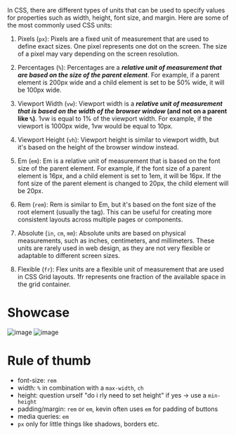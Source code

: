 In CSS, there are different types of units that can be used to specify values for properties such as width, height, font size, and margin. Here are some of the most commonly used CSS units:

1. Pixels (`px`): Pixels are a fixed unit of measurement that are used to define exact sizes. One pixel represents one dot on the screen. The size of a pixel may vary depending on the screen resolution.

2. Percentages (`%`): Percentages are a **_relative unit of measurement that are based on the size of the parent element_**. For example, if a parent element is 200px wide and a child element is set to be 50% wide, it will be 100px wide.

3. Viewport Width (`vw`): Viewport width is a **_relative unit of measurement that is based on the width of the browser window_ (and not on a parent like `%`)**. 1vw is equal to 1% of the viewport width. For example, if the viewport is 1000px wide, 1vw would be equal to 10px.

4. Viewport Height (`vh`): Viewport height is similar to viewport width, but it's based on the height of the browser window instead.

5. Em (`em`): Em is a relative unit of measurement that is based on the font size of the parent element. For example, if the font size of a parent element is 16px, and a child element is set to 1em, it will be 16px. If the font size of the parent element is changed to 20px, the child element will be 20px.

6. Rem (`rem`): Rem is similar to Em, but it's based on the font size of the root element (usually the <html> tag). This can be useful for creating more consistent layouts across multiple pages or components.

7. Absolute (`in`, `cm`, `mm`): Absolute units are based on physical measurements, such as inches, centimeters, and millimeters. These units are rarely used in web design, as they are not very flexible or adaptable to different screen sizes.

8. Flexible (`fr`): Flex units are a flexible unit of measurement that are used in CSS Grid layouts. 1fr represents one fraction of the available space in the grid container.

# Showcase
![image](https://user-images.githubusercontent.com/63263301/229217559-8c140797-6285-4e52-997b-5c938ede6c9b.png)
![image](https://user-images.githubusercontent.com/63263301/229217875-48e0a204-6fd7-4849-9a62-ac1bd2ee954d.png)



# Rule of thumb
- font-size: `rem`
- width: `%` in combination with a `max-width`, `ch`
- height: question urself "do i rly need to set height" if yes -> use a `min-height`
- padding/margin: `rem` or `em`, kevin often uses `em` for padding of buttons
- media queries: `em`
- `px` only for little things like shadows, borders etc.
